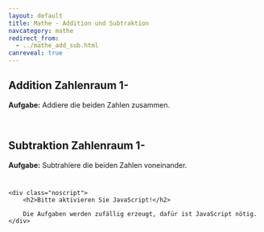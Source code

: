 ```yaml
---
layout: default
title: Mathe - Addition und Subtraktion
navcategory: mathe
redirect_from:
  - ../mathe_add_sub.html
canreveal: true
---
```

## Addition Zahlenraum 1-<span id="max"></span>

**Aufgabe:** Addiere die beiden Zahlen zusammen.

<div id="content" class="group">
</div>

<br/>

## Subtraktion Zahlenraum 1-<span id="max2"></span>

**Aufgabe:** Subtrahiere die beiden Zahlen voneinander.

<div id="content2" class="group">
</div>
<div id="content3" class="group" style="margin-top:40px">
</div>

<script type="text/javascript">
function init() {
    var maxStr = getParameterByName("max");
    var max = 1000;
    var iFormat = new Intl.NumberFormat('de-DE');
    if (maxStr !== null) {
        max = parseInt(maxStr, 10);
    }
    $("#max").html(iFormat.format(max));

    add(max, "#content");

    $("#max2").html(iFormat.format(max));
    sub(max, "#content2");

    if (max <= 20) {
        subWithIcons(Math.min(max, 18), "#content3", 2);
    }
}
</script><noscript>
    <div class="noscript">
        <h2>Bitte aktivieren Sie JavaScript!</h2>

        Die Aufgaben werden zufällig erzeugt, dafür ist JavaScript nötig.
    </div>
</noscript>

